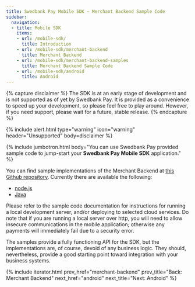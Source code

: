 ```yaml
---
title: Swedbank Pay Mobile SDK – Merchant Backend Sample Code
sidebar:
  navigation:
  - title: Mobile SDK
    items:
    - url: /mobile-sdk/
      title: Introduction
    - url: /mobile-sdk/merchant-backend
      title: Merchant Backend
    - url: /mobile-sdk/merchant-backend-samples
      title: Merchant Backend Sample Code
    - url: /mobile-sdk/android
      title: Android
---
```


{% capture disclaimer %}
The SDK is at an early stage of development
and is not supported as of yet by Swedbank Pay. It is provided as a
convenience to speed up your development, so please feel free to play around.
However, if you need support, please wait for a future, stable release.
{% endcapture %}

{% include alert.html type="warning" icon="warning" header="Unsupported"
body=disclaimer %}

{% include jumbotron.html body="You can use Swedbank Pay provided sample code to jump-start your **Swedbank Pay Mobile SDK** application." %}

You can find sample implementations of the Merchant Backend at [this Github repository][backend-samples]. Currently there are available the following:

* [node.js][node-sample]
* [Java][java-sample]

Please refer to the sample code documentation for instructions for running a local development server, and/or deploying to selected cloud services. Do note that if you are running a local server over http, you will need to allow insecure communications in the mobile application; otherwise any payments will immediately fail due to a security error.

The samples provide a fully functioning API for the SDK, but the implementations are, of course, devoid of any business logic. They should, nevertheless, provide a good starting point toward integration with your business systems.

{% include iterator.html prev_href="merchant-backend"
                         prev_title="Back: Merchant Backend"
                         next_href="android"
                         next_title="Next: Android" %}

[backend-samples]: https://github.com/SwedbankPay/swedbank-pay-sdk-mobile-example-merchant
[node-sample]: https://github.com/SwedbankPay/swedbank-pay-sdk-mobile-example-merchant/tree/master/examples/node.js
[java-sample]: https://github.com/SwedbankPay/swedbank-pay-sdk-mobile-example-merchant/tree/master/examples/java/merchant
